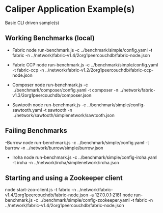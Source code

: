 # Caliper Application Example(s)

Basic CLI driven sample(s)

## Working Benchmarks (local)
- Fabric
node run-benchmark.js -c ../benchmark/simple/config.yaml -t fabric -n ../network/fabric-v1.4/2org1peercouchdb/fabric-node.json

- Fabric CCP
node run-benchmark.js -c ../benchmark/simple/config.yaml -t fabric-ccp -n ../network/fabric-v1.2/2org1peercouchdb/fabric-ccp-node.json

- Composer
node run-benchmark.js -c ../benchmark/composer/config.yaml -t composer -n ../network/fabric-v1.3/2org1peercouchdb/composer.json

- Sawtooth
node run-benchmark.js -c ../benchmark/simple/config-sawtooth.yaml -t sawtooth -n ../network/sawtooth/simplenetwork/sawtooth.json 

## Failing Benchmarks
-Burrow
node run-benchmark.js -c ../benchmark/simple/config.yaml -t burrow -n ../network/burrow/simple/burrow.json

- Iroha
node run-benchmark.js -c ../benchmark/simple/config-iroha.yaml -t iroha -n ../network/iroha/simplenetwork/iroha.json 

## Starting and using a Zookeeper client

node start-zoo-client.js -t fabric -n ../network/fabric-v1.4/2org1peercouchdb/fabric-node.json -a 127.0.0.1:2181
node run-benchmark.js -c ../benchmark/simple/config-zookeeper.yaml -t fabric -n ../network/fabric-v1.4/2org1peercouchdb/fabric-node.json
